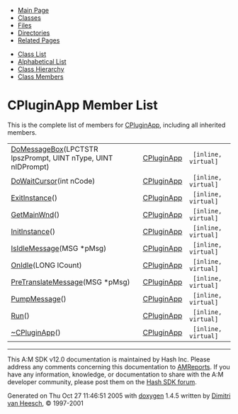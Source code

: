 <div class="tabs">

- [Main Page](index.md)
- <span id="current">[Classes](annotated.md)</span>
- [Files](files.md)
- [Directories](dirs.md)
- [Related Pages](pages.md)

</div>

<div class="tabs">

- [Class List](annotated.md)
- [Alphabetical List](classes.md)
- [Class Hierarchy](hierarchy.md)
- [Class Members](functions.md)

</div>

# CPluginApp Member List

This is the complete list of members for <a href="classCPluginApp.md" class="el">CPluginApp</a>, including all inherited members.

|  |  |  |
|----|----|----|
| <a href="classCPluginApp.md#d35a0196573c2c3ea4e39e23be737c6f" class="el">DoMessageBox</a>(LPCTSTR lpszPrompt, UINT nType, UINT nIDPrompt) | <a href="classCPluginApp.md" class="el">CPluginApp</a> | ` [inline, virtual]` |
| <a href="classCPluginApp.md#8828f15f644c9cdf07cecd2a4aa79123" class="el">DoWaitCursor</a>(int nCode) | <a href="classCPluginApp.md" class="el">CPluginApp</a> | ` [inline, virtual]` |
| <a href="classCPluginApp.md#63647ffa9ad12da716885319b38ac2b4" class="el">ExitInstance</a>() | <a href="classCPluginApp.md" class="el">CPluginApp</a> | ` [inline, virtual]` |
| <a href="classCPluginApp.md#fe9aa7ab76745ebf6a0d2589a97a5897" class="el">GetMainWnd</a>() | <a href="classCPluginApp.md" class="el">CPluginApp</a> | ` [inline, virtual]` |
| <a href="classCPluginApp.md#d41588beca51316e47d11b317342e95d" class="el">InitInstance</a>() | <a href="classCPluginApp.md" class="el">CPluginApp</a> | ` [inline, virtual]` |
| <a href="classCPluginApp.md#94d0a34527c8a35ee5cf64051d4e5fc3" class="el">IsIdleMessage</a>(MSG \*pMsg) | <a href="classCPluginApp.md" class="el">CPluginApp</a> | ` [inline, virtual]` |
| <a href="classCPluginApp.md#cff195cdef826b9d1a419fb236fcc153" class="el">OnIdle</a>(LONG lCount) | <a href="classCPluginApp.md" class="el">CPluginApp</a> | ` [inline, virtual]` |
| <a href="classCPluginApp.md#8cd28d3fb92504babda287d2df7f4534" class="el">PreTranslateMessage</a>(MSG \*pMsg) | <a href="classCPluginApp.md" class="el">CPluginApp</a> | ` [inline, virtual]` |
| <a href="classCPluginApp.md#42d676fbeaba2b100e667996b2911cf1" class="el">PumpMessage</a>() | <a href="classCPluginApp.md" class="el">CPluginApp</a> | ` [inline, virtual]` |
| <a href="classCPluginApp.md#4e89444164e7911d14f6690084e2f2a7" class="el">Run</a>() | <a href="classCPluginApp.md" class="el">CPluginApp</a> | ` [inline, virtual]` |
| <a href="classCPluginApp.md#dfffe2a2076c104bdb37ff75f006b98f" class="el">~CPluginApp</a>() | <a href="classCPluginApp.md" class="el">CPluginApp</a> | ` [inline, virtual]` |

------------------------------------------------------------------------

<span class="small">This A:M SDK v12.0 documentation is maintained by Hash Inc. Please address any comments concerning this documentation to [AMReports](http://www.hash.com/reports). If you have any information, knowledge, or documentation to share with the A:M developer community, please post them on the [Hash SDK forum](http://www.hash.com/forums/index.php?showforum=11).</span>

Generated on Thu Oct 27 11:46:51 2005 with [<span class="image placeholder" original-image-src="doxygen.png" original-image-title="" height="45" width="100" align="middle" border="0">doxygen</span>](http://www.doxygen.org/index.html) 1.4.5 written by [Dimitri van Heesch](mailto:dimitri@stack.nl), © 1997-2001
